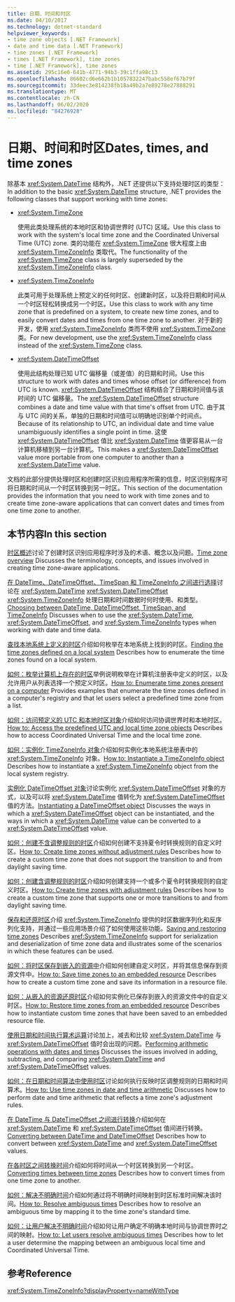 ```yaml
---
title: 日期、时间和时区
ms.date: 04/10/2017
ms.technology: dotnet-standard
helpviewer_keywords:
- time zone objects [.NET Framework]
- date and time data [.NET Framework]
- time zones [.NET Framework]
- times [.NET Framework], time zones
- time [.NET Framework], time zones
ms.assetid: 295c16e0-641b-4771-94b3-39c1ffa98c13
ms.openlocfilehash: 86602cd6e662b1b1057832247babc558ef67b79f
ms.sourcegitcommit: 33deec3e814238fb18a49b2a7e89278e27888291
ms.translationtype: MT
ms.contentlocale: zh-CN
ms.lasthandoff: 06/02/2020
ms.locfileid: "84276928"
---
```

# <a name="dates-times-and-time-zones"></a><span data-ttu-id="3e634-102">日期、时间和时区</span><span class="sxs-lookup"><span data-stu-id="3e634-102">Dates, times, and time zones</span></span>

<span data-ttu-id="3e634-103">除基本 <xref:System.DateTime> 结构外，.NET 还提供以下支持处理时区的类型：</span><span class="sxs-lookup"><span data-stu-id="3e634-103">In addition to the basic <xref:System.DateTime> structure, .NET provides the following classes that support working with time zones:</span></span>

* <xref:System.TimeZone>

  <span data-ttu-id="3e634-104">使用此类处理系统的本地时区和协调世界时 (UTC) 区域。</span><span class="sxs-lookup"><span data-stu-id="3e634-104">Use this class to work with the system's local time zone and the Coordinated Universal Time (UTC) zone.</span></span> <span data-ttu-id="3e634-105">类的功能在 <xref:System.TimeZone> 很大程度上由 <xref:System.TimeZoneInfo> 类取代。</span><span class="sxs-lookup"><span data-stu-id="3e634-105">The functionality of the <xref:System.TimeZone> class is largely superseded by the <xref:System.TimeZoneInfo> class.</span></span>

* <xref:System.TimeZoneInfo>

  <span data-ttu-id="3e634-106">此类可用于处理系统上预定义的任何时区、创建新时区，以及将日期和时间从一个时区轻松转换成另一个时区。</span><span class="sxs-lookup"><span data-stu-id="3e634-106">Use this class to work with any time zone that is predefined on a system, to create new time zones, and to easily convert dates and times from one time zone to another.</span></span> <span data-ttu-id="3e634-107">对于新的开发，使用 <xref:System.TimeZoneInfo> 类而不使用 <xref:System.TimeZone> 类。</span><span class="sxs-lookup"><span data-stu-id="3e634-107">For new development, use the <xref:System.TimeZoneInfo> class instead of the <xref:System.TimeZone> class.</span></span>

* <xref:System.DateTimeOffset>

  <span data-ttu-id="3e634-108">使用此结构处理已知 UTC 偏移量（或差值）的日期和时间。</span><span class="sxs-lookup"><span data-stu-id="3e634-108">Use this structure to work with dates and times whose offset (or difference) from UTC is known.</span></span> <span data-ttu-id="3e634-109"><xref:System.DateTimeOffset> 结构结合了日期和时间值与该时间的 UTC 偏移量。</span><span class="sxs-lookup"><span data-stu-id="3e634-109">The <xref:System.DateTimeOffset> structure combines a date and time value with that time's offset from UTC.</span></span> <span data-ttu-id="3e634-110">由于其与 UTC 间的关系，单独的日期和时间值可以明确地识别单个时间点。</span><span class="sxs-lookup"><span data-stu-id="3e634-110">Because of its relationship to UTC, an individual date and time value unambiguously identifies a single point in time.</span></span> <span data-ttu-id="3e634-111">这使 <xref:System.DateTimeOffset> 值比 <xref:System.DateTime> 值更容易从一台计算机移植到另一台计算机。</span><span class="sxs-lookup"><span data-stu-id="3e634-111">This makes a <xref:System.DateTimeOffset> value more portable from one computer to another than a <xref:System.DateTime> value.</span></span>

<span data-ttu-id="3e634-112">文档的此部分提供处理时区和创建时区识别应用程序所需的信息，时区识别程序可将日期和时间从一个时区转换到另一时区。</span><span class="sxs-lookup"><span data-stu-id="3e634-112">This section of the documentation provides the information that you need to work with time zones and to create time zone-aware applications that can convert dates and times from one time zone to another.</span></span>

## <a name="in-this-section"></a><span data-ttu-id="3e634-113">本节内容</span><span class="sxs-lookup"><span data-stu-id="3e634-113">In this section</span></span>

<span data-ttu-id="3e634-114">[时区概述](time-zone-overview.md)讨论了创建时区识别应用程序时涉及的术语、概念以及问题。</span><span class="sxs-lookup"><span data-stu-id="3e634-114">[Time zone overview](time-zone-overview.md) Discusses the terminology, concepts, and issues involved in creating time zone-aware applications.</span></span>

<span data-ttu-id="3e634-115">[在 DateTime、DateTimeOffset、TimeSpan 和 TimeZoneInfo 之间进行选择](choosing-between-datetime.md)讨论在 <xref:System.DateTime> <xref:System.DateTimeOffset> <xref:System.TimeZoneInfo> 处理日期和时间数据时何时使用、和类型。</span><span class="sxs-lookup"><span data-stu-id="3e634-115">[Choosing between DateTime, DateTimeOffset, TimeSpan, and TimeZoneInfo](choosing-between-datetime.md) Discusses when to use the <xref:System.DateTime>, <xref:System.DateTimeOffset>, and <xref:System.TimeZoneInfo> types when working with date and time data.</span></span>

<span data-ttu-id="3e634-116">[查找本地系统上定义的时区](finding-the-time-zones-on-local-system.md)介绍如何枚举在本地系统上找到的时区。</span><span class="sxs-lookup"><span data-stu-id="3e634-116">[Finding the time zones defined on a local system](finding-the-time-zones-on-local-system.md) Describes how to enumerate the time zones found on a local system.</span></span>

<span data-ttu-id="3e634-117">[如何：枚举计算机上存在的时区](enumerate-time-zones.md)举例说明枚举在计算机注册表中定义的时区，以及允许用户从列表选择一个预定义时区。</span><span class="sxs-lookup"><span data-stu-id="3e634-117">[How to: Enumerate time zones present on a computer](enumerate-time-zones.md) Provides examples that enumerate the time zones defined in a computer's registry and that let users select a predefined time zone from a list.</span></span>

<span data-ttu-id="3e634-118">[如何：访问预定义的 UTC 和本地时区对象](access-utc-and-local.md)介绍如何访问协调世界时和本地时区。</span><span class="sxs-lookup"><span data-stu-id="3e634-118">[How to: Access the predefined UTC and local time zone objects](access-utc-and-local.md) Describes how to access Coordinated Universal Time and the local time zone.</span></span>

<span data-ttu-id="3e634-119">[如何：实例化 TimeZoneInfo 对象](instantiate-time-zone-info.md)介绍如何实例化本地系统注册表中的 <xref:System.TimeZoneInfo> 对象。</span><span class="sxs-lookup"><span data-stu-id="3e634-119">[How to: Instantiate a TimeZoneInfo object](instantiate-time-zone-info.md) Describes how to instantiate a <xref:System.TimeZoneInfo> object from the local system registry.</span></span>

<span data-ttu-id="3e634-120">[实例化 DateTimeOffset 对象](instantiating-a-datetimeoffset-object.md)讨论实例化 <xref:System.DateTimeOffset> 对象的方式，以及可以将 <xref:System.DateTime> 值转化为 <xref:System.DateTimeOffset> 值的方法。</span><span class="sxs-lookup"><span data-stu-id="3e634-120">[Instantiating a DateTimeOffset object](instantiating-a-datetimeoffset-object.md) Discusses the ways in which a <xref:System.DateTimeOffset> object can be instantiated, and the ways in which a <xref:System.DateTime> value can be converted to a <xref:System.DateTimeOffset> value.</span></span>

<span data-ttu-id="3e634-121">[如何：创建不含调整规则的时区](create-time-zones-without-adjustment-rules.md)介绍如何创建不支持夏令时转换规则的自定义时区。</span><span class="sxs-lookup"><span data-stu-id="3e634-121">[How to: Create time zones without adjustment rules](create-time-zones-without-adjustment-rules.md) Describes how to create a custom time zone that does not support the transition to and from daylight saving time.</span></span>

<span data-ttu-id="3e634-122">[如何：创建含调整规则的时区](create-time-zones-with-adjustment-rules.md)介绍如何创建支持一个或多个夏令时转换规则的自定义时区。</span><span class="sxs-lookup"><span data-stu-id="3e634-122">[How to: Create time zones with adjustment rules](create-time-zones-with-adjustment-rules.md) Describes how to create a custom time zone that supports one or more transitions to and from daylight saving time.</span></span>

<span data-ttu-id="3e634-123">[保存和还原时区](saving-and-restoring-time-zones.md)介绍 <xref:System.TimeZoneInfo> 提供的时区数据序列化和反序列化支持，并通过一些应用场景介绍了如何使用这些功能。</span><span class="sxs-lookup"><span data-stu-id="3e634-123">[Saving and restoring time zones](saving-and-restoring-time-zones.md) Describes <xref:System.TimeZoneInfo> support for serialization and deserialization of time zone data and illustrates some of the scenarios in which these features can be used.</span></span>

<span data-ttu-id="3e634-124">[如何：将时区保存到嵌入的资源中](save-time-zones-to-an-embedded-resource.md)介绍如何创建自定义时区，并将其信息保存到资源文件中。</span><span class="sxs-lookup"><span data-stu-id="3e634-124">[How to: Save time zones to an embedded resource](save-time-zones-to-an-embedded-resource.md) Describes how to create a custom time zone and save its information in a resource file.</span></span>

<span data-ttu-id="3e634-125">[如何：从嵌入的资源还原时区](restore-time-zones-from-an-embedded-resource.md)介绍如何实例化已保存到嵌入的资源文件中的自定义时区。</span><span class="sxs-lookup"><span data-stu-id="3e634-125">[How to: Restore time zones from an embedded resource](restore-time-zones-from-an-embedded-resource.md) Describes how to instantiate custom time zones that have been saved to an embedded resource file.</span></span>

<span data-ttu-id="3e634-126">[使用日期和时间执行算术运算](performing-arithmetic-operations.md)讨论加上，减去和比较 <xref:System.DateTime> 与 <xref:System.DateTimeOffset> 值时会出现的问题。</span><span class="sxs-lookup"><span data-stu-id="3e634-126">[Performing arithmetic operations with dates and times](performing-arithmetic-operations.md) Discusses the issues involved in adding, subtracting, and comparing <xref:System.DateTime> and <xref:System.DateTimeOffset> values.</span></span>

<span data-ttu-id="3e634-127">[如何：在日期和时间算法中使用时区](use-time-zones-in-arithmetic.md)讨论如何执行反映时区调整规则的日期和时间算术。</span><span class="sxs-lookup"><span data-stu-id="3e634-127">[How to: Use time zones in date and time arithmetic](use-time-zones-in-arithmetic.md) Discusses how to perform date and time arithmetic that reflects a time zone's adjustment rules.</span></span>

<span data-ttu-id="3e634-128">[在 DateTime 与 DateTimeOffset 之间进行转换](converting-between-datetime-and-offset.md)介绍如何在 <xref:System.DateTime> 和 <xref:System.DateTimeOffset> 值间进行转换。</span><span class="sxs-lookup"><span data-stu-id="3e634-128">[Converting between DateTime and DateTimeOffset](converting-between-datetime-and-offset.md) Describes how to convert between <xref:System.DateTime> and <xref:System.DateTimeOffset> values.</span></span>

<span data-ttu-id="3e634-129">[在各时区之间转换时间](converting-between-time-zones.md)介绍如何将时间从一个时区转换到另一个时区。</span><span class="sxs-lookup"><span data-stu-id="3e634-129">[Converting times between time zones](converting-between-time-zones.md) Describes how to convert times from one time zone to another.</span></span>

<span data-ttu-id="3e634-130">[如何：解决不明确时间](resolve-ambiguous-times.md)介绍如何通过将不明确时间映射到时区标准时间解决该时间。</span><span class="sxs-lookup"><span data-stu-id="3e634-130">[How to: Resolve ambiguous times](resolve-ambiguous-times.md) Describes how to resolve an ambiguous time by mapping it to the time zone's standard time.</span></span>

<span data-ttu-id="3e634-131">[如何：让用户解决不明确时间](let-users-resolve-ambiguous-times.md)介绍如何让用户确定不明确本地时间与协调世界时之间的映射。</span><span class="sxs-lookup"><span data-stu-id="3e634-131">[How to: Let users resolve ambiguous times](let-users-resolve-ambiguous-times.md) Describes how to let a user determine the mapping between an ambiguous local time and Coordinated Universal Time.</span></span>

## <a name="reference"></a><span data-ttu-id="3e634-132">参考</span><span class="sxs-lookup"><span data-stu-id="3e634-132">Reference</span></span>

<xref:System.TimeZoneInfo?displayProperty=nameWithType>
